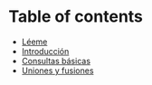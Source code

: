 # Table of contents

* [Léeme](README.md)
* [Introducción](introduccion.md)
* [Consultas básicas](consultas-basicas.md)
* [Uniones y fusiones](uniones.md)
